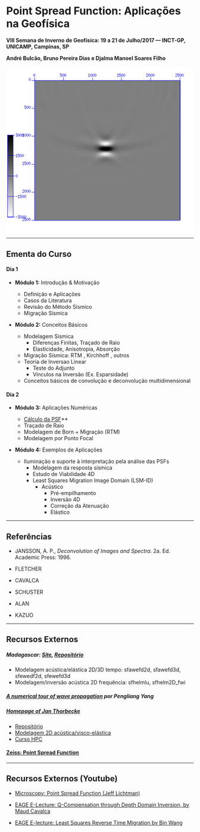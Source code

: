 Point Spread Function: Aplicações na Geofísica
================================================
**VIII Semana de Inverno de Geofísica: 19 a 21 de Julho/2017 — INCT-GP, UNICAMP, Campinas, SP**

**André Bulcão, Bruno Pereira Dias e Djalma Manoel Soares Filho**

![Point Spread Function](figures/psf.png)

---------------------------------

Ementa do Curso
---------------

#### Dia 1

- **Módulo 1:** Introdução & Motivação
  - Definição e Aplicações
  - Casos da Literatura
  - Revisão do Método Sísmico
  - Migração Sísmica


- **Módulo 2:** Conceitos Básicos
  - Modelagem Sismica
    - Diferenças Finitas, Traçado de Raio
    - Elasticidade, Anisotropia, Absorção
  - Migração Sísmica: RTM , Kirchhoff , outros
  - Teoria de Inversao Linear
    - Teste do Adjunto
    - Vínculos na Inversão (Ex. Esparsidade)
  - Conceitos básicos de convolução e deconvolução multidimensional


#### Dia 2

- **Módulo 3:** Aplicações Numéricas
   - [Cálculo da PSF](psf)**
   - Traçado de Raio
   - Modelagem de Born + Migração (RTM)
   - Modelagem por Ponto Focal


- **Módulo 4:** Exemplos de Aplicações
   - Iluminação e suporte à interpretação pela análise das PSFs
	 - Modelagem da resposta sísmica
	 - Estudo de Viabilidade 4D
	 - Least Squares Migration Image Domain (LSM-ID)
	   - Acústico
		 - Pré-empilhamento
		 - Inversão 4D
		 - Correção da Atenuação
		 - Elástico


---------------------------------

Referências
-----------

* JANSSON, A. P., *Deconvolution of Images and Spectra*. 2a. Ed. Academic Press: 1996.

* FLETCHER
* CAVALCA
* SCHUSTER

* ALAN
* KAZUO


---------------------------------

Recursos Externos
-----------------

##### Madagascar: [Site](http://ahay.org/wiki/Main_Page/), [Repositório](https://github.com/ahay/)

- Modelagem acústica/elástica 2D/3D tempo: sfawefd2d, sfawefd3d, sfewedf2d, sfewefd3d
- Modelagem/inversão acústica 2D frequência: sfhelmlu, sfhelm2D_fwi

##### [A numerical tour of wave propagation](http://www.reproducibility.org/RSF/book/xjtu/primer/paper_html/) por Pengliang Yang


##### [Homepage of Jan Thorbecke](https://janth.home.xs4all.nl/)

- [Repositório](https://github.com/JanThorbecke/OpenSource)
- [Modelagem 2D acústica/visco-elástica](https://janth.home.xs4all.nl/Software/Software.html)
- [Curso HPC](https://janth.home.xs4all.nl/HPCourse/index.html)

#### [Zeiss: Point Spread Function](https://www.zeiss.com/microscopy/us/solutions/reference/basic-microscopy/the-point-spread-function.html)

---------------------------------

Recursos Externos (Youtube)
--------------------------

- [Microscopy: Point Spread Function (Jeff Lichtman)](https://www.youtube.com/watch?v=JQy94K94nL0)

- [EAGE E-Lecture: Q-Compensation through Depth Domain Inversion, by Maud Cavalca](https://www.youtube.com/watch?v=UD0GKXnj2YA)

- [EAGE E-lecture: Least Squares Reverse Time Migration by Bin Wang](https://www.youtube.com/watch?v=PZEHGpiZJAY)
